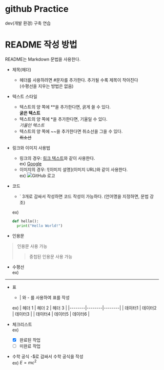 # github Practice

dev(개발 환경) 구축 연습

# README 작성 방법

README는 Markdown 문법을 사용한다. 

- 제목(헤더)
  - 헤더를 사용하려면 #문자를 추가한다. 추가될 수록 제목이 작아진다  
    (수평선을 지우는 방법은 없음)
    
- 텍스트 스타일
  - 텍스트의 양 쪽에 **을 추가한다면, 굵게 쓸 수 있다.  
    **굵은 텍스트**
  - 텍스트의 양 쪽에 *을 추가한다면, 기울일 수 있다.  
    *기울인 텍스트*
  - 텍스트의 양 쪽에 ~~을 추가한다면 취소선을 그을 수 있다.  
    ~~취소선~~

- 링크와 이미지 사용법
  - 링크의 경우: [링크 텍스트](URL)와 같이 사용한다.  
    ex) [Google](https://www.google.com)  
  - 이미지의 경우: ![이미지 설명](이미지 URL)와 같이 사용한다.  
    ex) ![GitHub 로고](https://github.githubassets.com/images/modules/logos_page/GitHub-Mark.png)

- 코드
  - ` 3개로 감싸서 작성하면 코드 작성이 가능하다. (언어명을 지정하면, 문법 강조)

  ex)  
  ```python
  def hello():
    print("Hello World!")
  ```

- 인용문
> 인용문 사용 가능
>> 중첩된 인용문 사용 가능

- 수평선  
ex)
---

- 표
  - | 와 - 를 사용하여 표를 작성

  ex)
  | 헤더 1 | 헤더 2 | 헤더 3 |
  |--------|--------|--------|
  | 데이터1 | 데이터2 | 데이터3 |
  | 데이터4 | 데이터5 | 데이터6 |


- 체크리스트  
  ex)
  - [x] 완료된 작업
  - [ ] 미완료 작업

- 수학 공식
  -$로 감싸서 수학 공식을 작성  
  ex)  $E = mc^2$

  



